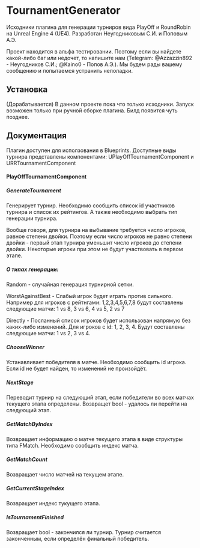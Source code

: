 # TournamentGenerator

Исходники плагина для генерации турниров вида PlayOff и RoundRobin на Unreal Engine 4 (UE4).
Разработан Неугодниковым С.И. и Поповым А.Э.

Проект находится в альфа тестировании. Поэтому если вы найдете какой-либо баг или недочет, то напишите нам (Telegram: @Azzazzin892 - Неугодников С.И.; @Kaino0 - Попов А.Э.).
Мы будем рады вашему сообщению и попытаемся устранить неполадки.

## Установка
(Дорабатывается)
В данном проекте пока что только исходники. Запуск возможен только при ручной сборке плагина.
Билд появится чуть позднее.

## Документация

Плагин доступен для исползования в Blueprints. Доступные виды турнира представлены компонентами:
UPlayOffTournamentComponent и URRTournamentComponent

#### PlayOffTournamentComponent

  ##### GenerateTournament 
  Генерирует турнир. Необходимо сообщить список id участников турнира и список их рейтингов. А также необходимо выбрать тип генерации турнира.

  Вообще говоря, для турнира на выбывание требуется число игроков, равное степени двойки. Поэтому если число игроков не равно степени двойки - первый этап турнира уменьшит число     игроков до степени двойки.  Некоторые игроки при этом не будут участвовать в первом этапе.

  ##### О типах генерации:
  
  Random - случайная генерация турнирной сетки.
  
  WorstAgainstBest - Слабый игрок будет играть против сильного. Например для игроков с рейтнгами: 1,2,3,4,5,6,7,8 будут составлены следующие матчи: 1 vs 8, 3 vs 6, 4 vs 5, 2 vs 7

  Directly - Посланный список игроков будет использован напрямую без каких-либо изменений. Для игроков с id: 1, 2, 3, 4. Будут составлены следующие матчи: 1 vs 2, 3 vs 4.
    
  ##### ChooseWinner
  Устанавливает победителя в матче. Необходимо сообщить id игрока. Если id не будет найден, то изменений не произойдёт.
  
  ##### NextStage
  Переводит турнир на следующий этап, если победители во всех матчах текущего этапа определены. Возвращет bool - удалось ли перейти на следующий этап.
  
  ##### GetMatchByIndex
  Возвращает информацию о матче текущего этапа в виде структуры типа FMatch. Необходимо сообщить индекс матча.
  
  ##### GetMatchCount
  Возвращает число матчей на текущем этапе.
  
  ##### GetCurrentStageIndex
  Возвращает индекс тукущего этапа.
  
  ##### IsTournamentFinished
  Возвращает bool - закончился ли турнир. Турнир считается законченным, если определён финальный победитель.
  
  
  
